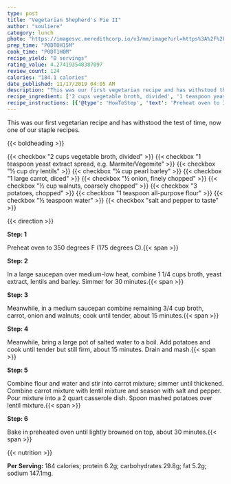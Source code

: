 ```yaml
---
type: post
title: "Vegetarian Shepherd's Pie II"
author: "souliere"
category: lunch
photo: "https://imagesvc.meredithcorp.io/v3/mm/image?url=https%3A%2F%2Fimages.media-allrecipes.com%2Fuserphotos%2F4458308.jpg"
prep_time: "P0DT0H15M"
cook_time: "P0DT1H0M"
recipe_yield: "8 servings"
rating_value: 4.274193548387097
review_count: 124
calories: "184.1 calories"
date_published: 11/17/2019 04:05 AM
description: "This was our first vegetarian recipe and has withstood the test of time, now one of our staple recipes."
recipe_ingredient: ['2 cups vegetable broth, divided', '1 teaspoon yeast extract spread, e.g. Marmite/Vegemite', '½ cup dry lentils', '¼ cup pearl barley', '1 large carrot, diced', '½ onion, finely chopped', '½ cup walnuts, coarsely chopped', '3 potatoes, chopped', '1 teaspoon all-purpose flour', '½ teaspoon water', 'salt and pepper to taste']
recipe_instructions: [{'@type': 'HowToStep', 'text': 'Preheat oven to 350 degrees F (175 degrees C).\n'}, {'@type': 'HowToStep', 'text': 'In a large saucepan over medium-low heat, combine 1 1/4 cups broth, yeast extract, lentils and barley.  Simmer for 30 minutes.\n'}, {'@type': 'HowToStep', 'text': 'Meanwhile,  in a medium saucepan combine remaining 3/4 cup broth, carrot, onion and walnuts; cook until tender, about 15 minutes.\n'}, {'@type': 'HowToStep', 'text': 'Meanwhile, bring a large pot of salted water to a boil.  Add potatoes and cook until tender but still firm, about 15 minutes. Drain and mash.\n'}, {'@type': 'HowToStep', 'text': 'Combine flour and water and stir into carrot mixture; simmer until thickened.  Combine carrot mixture with lentil mixture and season with salt and pepper.  Pour mixture into a 2 quart casserole dish.  Spoon mashed potatoes over lentil mixture.\n'}, {'@type': 'HowToStep', 'text': 'Bake in preheated oven until lightly browned on top, about 30 minutes.\n'}]
---
```


This was our first vegetarian recipe and has withstood the test of time, now one of our staple recipes. 

{{< boldheading >}}

{{< checkbox "2 cups vegetable broth, divided" >}}
{{< checkbox "1 teaspoon yeast extract spread, e.g. Marmite/Vegemite" >}}
{{< checkbox "½ cup dry lentils" >}}
{{< checkbox "¼ cup pearl barley" >}}
{{< checkbox "1 large carrot, diced" >}}
{{< checkbox "½  onion, finely chopped" >}}
{{< checkbox "½ cup walnuts, coarsely chopped" >}}
{{< checkbox "3  potatoes, chopped" >}}
{{< checkbox "1 teaspoon all-purpose flour" >}}
{{< checkbox "½ teaspoon water" >}}
{{< checkbox "salt and pepper to taste" >}}


{{< direction >}}

**Step: 1**

Preheat oven to 350 degrees F (175 degrees C).{{< span >}}

**Step: 2**

In a large saucepan over medium-low heat, combine 1 1/4 cups broth, yeast extract, lentils and barley.  Simmer for 30 minutes.{{< span >}}

**Step: 3**

Meanwhile,  in a medium saucepan combine remaining 3/4 cup broth, carrot, onion and walnuts; cook until tender, about 15 minutes.{{< span >}}

**Step: 4**

Meanwhile, bring a large pot of salted water to a boil.  Add potatoes and cook until tender but still firm, about 15 minutes. Drain and mash.{{< span >}}

**Step: 5**

Combine flour and water and stir into carrot mixture; simmer until thickened.  Combine carrot mixture with lentil mixture and season with salt and pepper.  Pour mixture into a 2 quart casserole dish.  Spoon mashed potatoes over lentil mixture.{{< span >}}

**Step: 6**

Bake in preheated oven until lightly browned on top, about 30 minutes.{{< span >}}

{{< nutrition >}}

**Per Serving:** 184 calories; protein 6.2g; carbohydrates 29.8g; fat 5.2g; sodium 147.1mg.